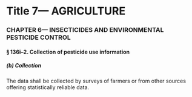 
# Title 7— AGRICULTURE
### CHAPTER 6— INSECTICIDES AND ENVIRONMENTAL PESTICIDE CONTROL
#### § 136i–2. Collection of pesticide use information
##### (b) Collection

The data shall be collected by surveys of farmers or from other sources offering statistically reliable data.
